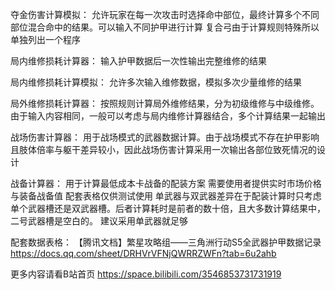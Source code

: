夺金伤害计算模拟：
允许玩家在每一次攻击时选择命中部位，最终计算多个不同部位混合命中的结果。可以输入不同护甲进行计算
复合弓由于计算规则特殊所以单独列出一个程序

局内维修损耗计算器：
输入护甲数据后一次性输出完整维修的结果

局内维修损耗计算模拟：
允许多次输入维修数据，模拟多次少量维修的结果

局外维修损耗计算器：
按照规则计算局外维修结果，分为初级维修与中级维修。由于输入内容相同，一般可以考虑与局内维修计算器结合，多个计算结果一起输出

战场伤害计算器：
用于战场模式的武器数据计算。由于战场模式不存在护甲影响且肢体倍率与躯干差异较小，因此战场伤害计算采用一次输出各部位致死情况的设计

战备计算器：
用于计算最低成本卡战备的配装方案
需要使用者提供实时市场价格与装备战备值
配套表格仅供测试使用
单武器与双武器差异在于配装计算时只考虑单个武器槽还是双武器槽。后者计算耗时是前者的数十倍，且大多数计算结果中，二号武器槽是空白的。
建议采用单武器就足够

配套数据表格：
【腾讯文档】繁星攻略组——三角洲行动S5全武器护甲数据记录
https://docs.qq.com/sheet/DRHVrVFNjQWRRZWFn?tab=6u2ahb

更多内容请看B站首页
https://space.bilibili.com/3546853731731919

